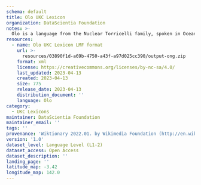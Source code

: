 ```yaml
---
schema: default
title: Olo UKC Lexicon
organization: DataScientia Foundation
notes: >-
  Olo is a language from the Nuclear Torricelli family, spoken in Oceania. The UKC Lexicon of Olo is represented as a lexico-semantic network. It consists of words, word senses, synsets, as well as sense-level and synset-level relationships.
resources:
  - name: Olo UKC Lexicon LMF format
    url: >-
      resources/03890f1d-a69b-4750-a43f-a97d025cc390/output-ong.zip
    format: xml
    license: https://creativecommons.org/licenses/by-nc-sa/4.0/
    last_updated: 2023-04-13
    created: 2023-04-13
    size: 775
    release_date: 2023-04-13
    distribution_document: ''
    language: Olo
category:
  - UKC Lexicons
maintainer: DataScientia Foundation
maintainer_email: ''
tags: ''
provenance: 'Wiktionary 2022.01. by Wikimedia Foundation (http://en.wiktionary.org); Princeton WordNet 2.1 by Princeton University (https://wordnet.princeton.edu)'
version: '1.0'
dataset_level: Language Level (L1-2)
dataset_access: Open Access
dataset_description: ''
landing_page: ''
latitude_map: -3.42
longitude_map: 142.0
---
```

